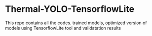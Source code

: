 # Thermal-YOLO-TensorflowLite
This repo contains all the codes. trained models, optimized version of models using TensorflowLite tool and validatation results
